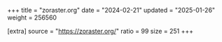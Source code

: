 +++
title = "zoraster.org"
date = "2024-02-21"
updated = "2025-01-26"
weight = 256560

[extra]
source = "https://zoraster.org/"
ratio = 99
size = 251
+++
